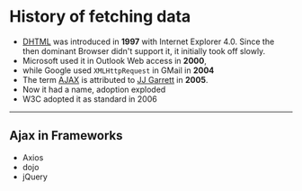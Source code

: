 # History of fetching data<!-- .element: class="r-fit-text" -->

- [DHTML](https://en.wikipedia.org/wiki/Dynamic_HTML) was introduced in **1997** with Internet Explorer 4.0. Since the then dominant Browser didn't support it, it initially took off slowly.
- Microsoft used it in Outlook Web access in **2000**,
- while Google used `XMLHttpRequest` in GMail in **2004**
- The term [AJAX](<https://en.wikipedia.org/wiki/Ajax_(programming)>) is attributed
  to [JJ Garrett](https://en.wikipedia.org/wiki/Jesse_James_Garrett) in **2005**.
- Now it had a name, adoption exploded
- W3C adopted it as standard in 2006

---

## Ajax in Frameworks

- Axios
- dojo
- jQuery
